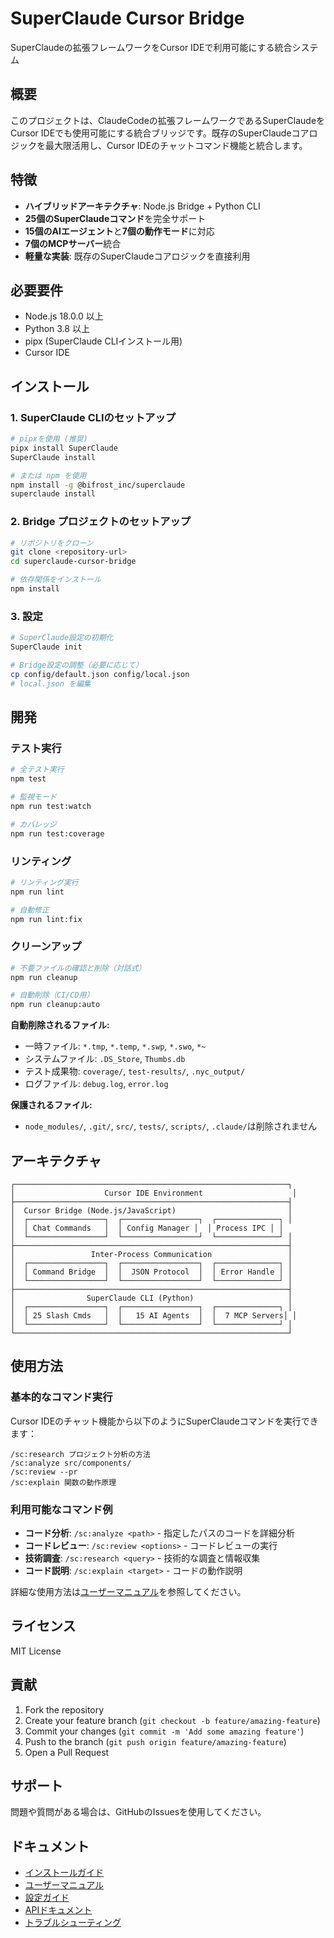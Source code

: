 # SuperClaude Cursor Bridge

SuperClaudeの拡張フレームワークをCursor IDEで利用可能にする統合システム

## 概要

このプロジェクトは、ClaudeCodeの拡張フレームワークであるSuperClaudeをCursor IDEでも使用可能にする統合ブリッジです。既存のSuperClaudeコアロジックを最大限活用し、Cursor IDEのチャットコマンド機能と統合します。

## 特徴

- **ハイブリッドアーキテクチャ**: Node.js Bridge + Python CLI
- **25個のSuperClaudeコマンド**を完全サポート
- **15個のAIエージェント**と**7個の動作モード**に対応
- **7個のMCPサーバー**統合
- **軽量な実装**: 既存のSuperClaudeコアロジックを直接利用

## 必要要件

- Node.js 18.0.0 以上
- Python 3.8 以上
- pipx (SuperClaude CLIインストール用)
- Cursor IDE

## インストール

### 1. SuperClaude CLIのセットアップ

```bash
# pipxを使用 (推奨)
pipx install SuperClaude
SuperClaude install

# または npm を使用
npm install -g @bifrost_inc/superclaude
superclaude install
```

### 2. Bridge プロジェクトのセットアップ

```bash
# リポジトリをクローン
git clone <repository-url>
cd superclaude-cursor-bridge

# 依存関係をインストール
npm install
```

### 3. 設定

```bash
# SuperClaude設定の初期化
SuperClaude init

# Bridge設定の調整（必要に応じて）
cp config/default.json config/local.json
# local.json を編集
```

## 開発

### テスト実行

```bash
# 全テスト実行
npm test

# 監視モード
npm run test:watch

# カバレッジ
npm run test:coverage
```

### リンティング

```bash
# リンティング実行
npm run lint

# 自動修正
npm run lint:fix
```

### クリーンアップ

```bash
# 不要ファイルの確認と削除（対話式）
npm run cleanup

# 自動削除（CI/CD用）
npm run cleanup:auto
```

**自動削除されるファイル:**
- 一時ファイル: `*.tmp`, `*.temp`, `*.swp`, `*.swo`, `*~`
- システムファイル: `.DS_Store`, `Thumbs.db`
- テスト成果物: `coverage/`, `test-results/`, `.nyc_output/`
- ログファイル: `debug.log`, `error.log`

**保護されるファイル:**
- `node_modules/`, `.git/`, `src/`, `tests/`, `scripts/`, `.claude/`は削除されません

## アーキテクチャ

```
┌─────────────────────────────────────────────────────────────┐
│                    Cursor IDE Environment                    │
├─────────────────────────────────────────────────────────────┤
│  Cursor Bridge (Node.js/JavaScript)                         │
│  ┌─────────────────┐  ┌─────────────────┐  ┌──────────────┐ │
│  │ Chat Commands   │  │ Config Manager │  │ Process IPC │ │
│  └─────────────────┘  └─────────────────┘  └──────────────┘ │
├─────────────────────────────────────────────────────────────┤
│                 Inter-Process Communication                 │
│  ┌─────────────────┐  ┌─────────────────┐  ┌──────────────┐ │
│  │ Command Bridge  │  │  JSON Protocol  │  │ Error Handle │ │
│  └─────────────────┘  └─────────────────┘  └──────────────┘ │
├─────────────────────────────────────────────────────────────┤
│                SuperClaude CLI (Python)                     │
│  ┌─────────────────┐  ┌─────────────────┐  ┌──────────────┐ │
│  │ 25 Slash Cmds   │  │   15 AI Agents  │  │  7 MCP Servers│ │
│  └─────────────────┘  └─────────────────┘  └──────────────┘ │
└─────────────────────────────────────────────────────────────┘
```

## 使用方法

### 基本的なコマンド実行

Cursor IDEのチャット機能から以下のようにSuperClaudeコマンドを実行できます：

```
/sc:research プロジェクト分析の方法
/sc:analyze src/components/
/sc:review --pr
/sc:explain 関数の動作原理
```

### 利用可能なコマンド例

- **コード分析**: `/sc:analyze <path>` - 指定したパスのコードを詳細分析
- **コードレビュー**: `/sc:review <options>` - コードレビューの実行
- **技術調査**: `/sc:research <query>` - 技術的な調査と情報収集
- **コード説明**: `/sc:explain <target>` - コードの動作説明

詳細な使用方法は[ユーザーマニュアル](docs/user-manual.md)を参照してください。

## ライセンス

MIT License

## 貢献

1. Fork the repository
2. Create your feature branch (`git checkout -b feature/amazing-feature`)
3. Commit your changes (`git commit -m 'Add some amazing feature'`)
4. Push to the branch (`git push origin feature/amazing-feature`)
5. Open a Pull Request

## サポート

問題や質問がある場合は、GitHubのIssuesを使用してください。

## ドキュメント

- [インストールガイド](docs/installation.md)
- [ユーザーマニュアル](docs/user-manual.md)
- [設定ガイド](docs/configuration.md)
- [APIドキュメント](docs/api.md)
- [トラブルシューティング](docs/troubleshooting.md)